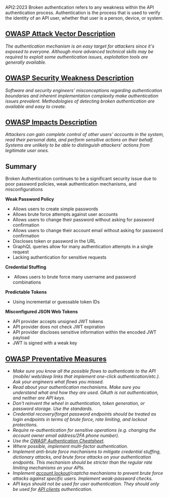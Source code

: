 API2:2023 Broken authentication refers to any weakness within the API authentication process. Authentication is the process that is used to verify the identity of an API user, whether that user is a person, device, or system.

## [OWASP Attack Vector Description](https://owasp.org/API-Security/editions/2023/en/0xa2-broken-authentication/)

_The authentication mechanism is an easy target for attackers since it's exposed to everyone. Although more advanced technical skills may be required to exploit some authentication issues, exploitation tools are generally available._

## [OWASP Security Weakness Description](https://owasp.org/API-Security/editions/2023/en/0xa2-broken-authentication/)

_Software and security engineers’ misconceptions regarding authentication boundaries and inherent implementation complexity make authentication issues prevalent. Methodologies of detecting broken authentication are available and easy to create._

## [OWASP Impacts Description](https://owasp.org/API-Security/editions/2023/en/0xa2-broken-authentication/)

_Attackers can gain complete control of other users’ accounts in the system, read their personal data, and perform sensitive actions on their behalf. Systems are unlikely to be able to distinguish attackers’ actions from legitimate user ones._

## Summary

Broken Authentication continues to be a significant security issue due to poor password policies, weak authentication mechanisms, and misconfigurations

**Weak Password Policy**

- Allows users to create simple passwords
- Allows brute force attempts against user accounts
- Allows users to change their password without asking for password confirmation
- Allows users to change their account email without asking for password confirmation
- Discloses token or password in the URL
- GraphQL queries allow for many authentication attempts in a single request
- Lacking authentication for sensitive requests

**Credential Stuffing**

-  Allows users to brute force many username and password combinations

**Predictable Tokens**

- Using incremental or guessable token IDs

**Misconfigured JSON Web Tokens**

- API provider accepts unsigned JWT tokens
- API provider does not check JWT expiration
- API provider discloses sensitive information within the encoded JWT payload
- JWT is signed with a weak key

## [OWASP Preventative Measures](https://owasp.org/API-Security/editions/2023/en/0xa2-broken-authentication/)

- _Make sure you know all the possible flows to authenticate to the API (mobile/ web/deep links that implement one-click authentication/etc.). Ask your engineers what flows you missed._
- _Read about your authentication mechanisms. Make sure you understand what and how they are used. OAuth is not authentication, and neither are API keys._
- _Don't reinvent the wheel in authentication, token generation, or password storage. Use the standards._
- _Credential recovery/forgot password endpoints should be treated as login endpoints in terms of brute force, rate limiting, and lockout protections._
- _Require re-authentication for sensitive operations (e.g. changing the account owner email address/2FA phone number)._
- _Use the [OWASP Authentication Cheatsheet](https://cheatsheetseries.owasp.org/cheatsheets/Authentication_Cheat_Sheet.html)._
- _Where possible, implement multi-factor authentication._
- _Implement anti-brute force mechanisms to mitigate credential stuffing, dictionary attacks, and brute force attacks on your authentication endpoints. This mechanism should be stricter than the regular rate limiting mechanisms on your APIs._
- _Implement [account lockout](https://owasp.org/www-project-web-security-testing-guide/latest/4-Web_Application_Security_Testing/04-Authentication_Testing/03-Testing_for_Weak_Lock_Out_Mechanism\(OTG-AUTHN-003\))/captcha mechanisms to prevent brute force attacks against specific users. Implement weak-password checks._
- _API keys should not be used for user authentication. They should only be used for [API clients](https://cloud.google.com/endpoints/docs/openapi/when-why-api-key) authentication._


